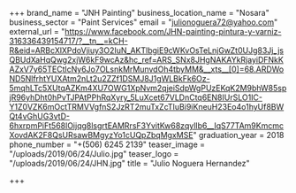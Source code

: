 +++
brand_name = "JNH Painting"
business_location_name = "Nosara"
business_sector = "Paint Services"
email = "julionoguera72@yahoo.com"
external_url = "https://www.facebook.com/JHN-painting-pintura-y-varniz-316336439154717/?__tn__=kCH-R&eid=ARBcXlXPdoVjiuy3O2IuN_AKTlbgiE9cWKvOsTeLnjGwZt0UJg83Jj_jsQBUdXaHqQwg2xjW6kF9wcAz&hc_ref=ARS_SNx8JHgNAKAYkRjayiDFNkKAZxV7y65TECtlcNy6Jo7OLsnkMrMunvdOh4tbyMM&__xts__[0]=68.ARDWoND5NlfrhtYUXAtm2nLt2u2ZZf1DSMJ8J1gWLBkFk6Oz-5mqhLTc5XUtqAZKm4XU7OWG1XpNvm2qjeiSdpWgPUzEKqK2M9bhW85spjR96yhDht0hPvTJPAtPPhRqXyry_5LuXcet67VLDnCtq6EN8IUrSLO1IC-Y1Z0VZK6mOctTRMVVgfnS2JzRT2muTxZcTIuBi9iKneuH23Eo4o1hyUf8BWQt4vGhUG3vtD-6hxrpmPiFt568lOijqg8lsgrtEAMRrsF3YvitKw68zqylIb6__IqS77TAm9KmcmcXovdAK2F8QsURsawBMgyzYo1cUQpZbqMgxMSE"
graduation_year = 2018
phone_number = "+(506) 6245 2139"
teaser_image = "/uploads/2019/06/24/Julio.jpg"
teaser_logo = "/uploads/2019/06/24/JHN.jpg"
title = "Julio Noguera Hernandez"

+++
